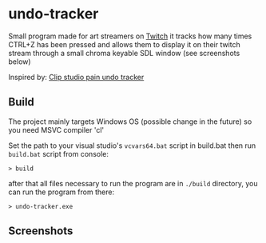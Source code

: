 # undo-tracker

Small program made for art streamers on [Twitch](https://www.twitch.tv/)
it tracks how many times CTRL+Z has been pressed and allows them to display
it on their twitch stream through a small chroma keyable SDL window (see screenshots below)

Inspired by: [Clip studio pain undo tracker](https://github.com/dotboris/clip-studio-pain-undo-tracker)

## Build

The project mainly targets Windows OS (possible change in the future) so you need MSVC compiler 'cl'

Set the path to your visual studio's `vcvars64.bat` script in build.bat then run `build.bat` script
from console:

```console
> build
```

after that all files necessary to run the program are in `./build` directory, you can run the program
from there:

```console
> undo-tracker.exe
```

## Screenshots